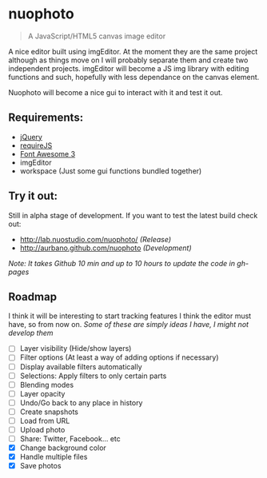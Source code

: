 nuophoto
========

> A JavaScript/HTML5 canvas image editor

A nice editor built using imgEditor. At the moment they are the same project although as things move on I will probably separate them and create two independent projects. imgEditor will become a JS img library with editing functions and such, hopefully with less dependance on the canvas element.

Nuophoto will become a nice gui to interact with it and test it out.


Requirements:
-------

- [jQuery](https://github.com/jquery/jquery)
- [requireJS](https://github.com/jrburke/requirejs)
- [Font Awesome 3](https://github.com/FortAwesome/Font-Awesome)
- imgEditor
- workspace	(Just some gui functions bundled together)

Try it out:
------

Still in alpha stage of development. If you want to test the latest build check out:

- http://lab.nuostudio.com/nuophoto/ _(Release)_
- http://aurbano.github.com/nuophoto _(Development)_

*Note: It takes Github 10 min and up to 10 hours to update the code in gh-pages*

Roadmap
------
I think it will be interesting to start tracking features I think the editor must have, so from now on.
*Some of these are simply ideas I have, I might not develop them*

- [ ] Layer visibility (Hide/show layers)
- [ ] Filter options (At least a way of adding options if necessary)
- [ ] Display available filters automatically
- [ ] Selections: Apply filters to only certain parts
- [ ] Blending modes
- [ ] Layer opacity
- [ ] Undo/Go back to any place in history
- [ ] Create snapshots
- [ ] Load from URL
- [ ] Upload photo
- [ ] Share: Twitter, Facebook... etc
- [x] Change background color
- [x] Handle multiple files
- [x] Save photos
